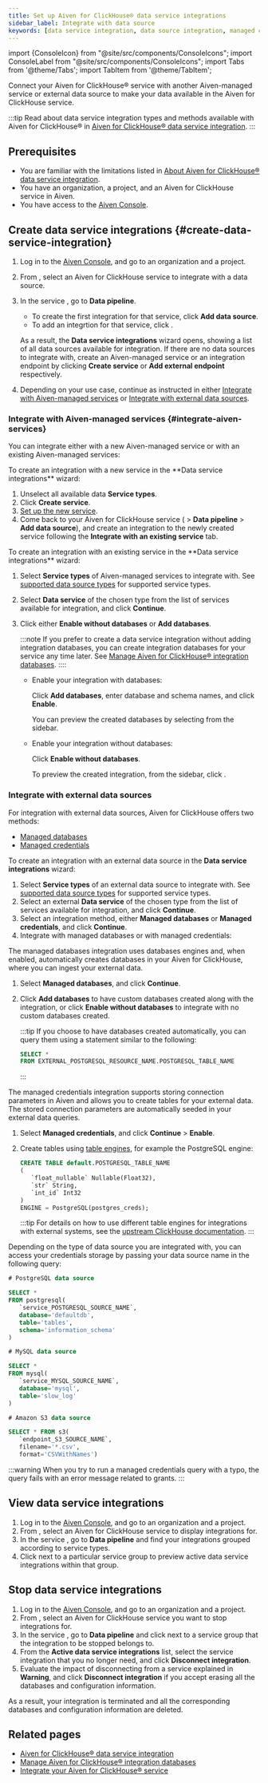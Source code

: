 ```yaml
---
title: Set up Aiven for ClickHouse® data service integrations
sidebar_label: Integrate with data source
keywords: [data service integration, data source integration, managed credentials integration, managed databases integration, named collections]
---
```


import {ConsoleIcon} from "@site/src/components/ConsoleIcons";
import ConsoleLabel from "@site/src/components/ConsoleIcons";
import Tabs from '@theme/Tabs';
import TabItem from '@theme/TabItem';

Connect your Aiven for ClickHouse® service with another Aiven-managed service or external data source to make your data available in the Aiven for ClickHouse service.

:::tip
Read about data service integration types and methods available with Aiven for
ClickHouse® in
[Aiven for ClickHouse® data service integration](/docs/products/clickhouse/concepts/data-integration-overview).
:::

## Prerequisites

- You are familiar with the limitations listed in
  [About Aiven for ClickHouse® data service integration](/docs/products/clickhouse/concepts/data-integration-overview#supported-data-source-types).
- You have an organization, a project, and an Aiven for ClickHouse service in Aiven.
- You have access to the [Aiven Console](https://console.aiven.io/).

## Create data service integrations {#create-data-service-integration}

1. Log in to the [Aiven Console](https://console.aiven.io/), and go to an organization
   and a project.
1. From <ConsoleLabel name="services"/>, select an Aiven for ClickHouse service to integrate
   with a data source.
1. In the service <ConsoleLabel name="overview"/>, go to **Data pipeline**.

   - To create the first integration for that service, click **Add data source**.
   - To add an integrtion for that service, click <ConsoleIcon name="plus"/>.

   As a result, the **Data service integrations** wizard opens, showing
   a list of all data sources available for integration. If there are no data sources to
   integrate with, create an Aiven-managed service or an integration endpoint by
   clicking **Create service** or **Add external endpoint** respectively.

1. Depending on your use case, continue as instructed in either
  [Integrate with Aiven-managed services](#integrate-aiven-services) or
  [Integrate with external data sources](#integrate-with-external-data-sources).

### Integrate with Aiven-managed services {#integrate-aiven-services}

You can integrate either with a new Aiven-managed service or with an existing Aiven-managed
services:

<Tabs groupId="group1">
<TabItem value="1" label="Integrate with a new service" default>
To create an integration with a new service in the **Data service integrations** wizard:

1. Unselect all available data **Service types**.
1. Click **Create service**.
1. [Set up the new service](/docs/platform/howto/create_new_service).
1. Come back to your Aiven for ClickHouse service (<ConsoleLabel name="overview"/> >
   **Data pipeline** > **Add data source**), and create an integration to the newly created
   service following the **Integrate with an existing service** tab.
</TabItem>
<TabItem value="2" label="Integrate with an existing service">
To create an integration with an existing service in the **Data service integrations** wizard:

1. Select **Service types** of Aiven-managed services to integrate with. See
   [supported data source types](/docs/products/clickhouse/concepts/data-integration-overview#supported-data-source-types)
   for supported service types.
1. Select **Data service** of the chosen type from the list of services available for
   integration, and click **Continue**.
1. Click either **Enable without databases** or **Add databases**.

   :::note
   If you prefer to create a data service integration without adding integration databases,
   you can create integration databases for your service any time later. See
   [Manage Aiven for ClickHouse® integration databases](/docs/products/clickhouse/howto/integration-databases).
   ::::

   - Enable your integration with databases:

     Click **Add databases**, enter database and schema names, and click **Enable**.

     You can preview the created databases by selecting <ConsoleLabel name="databasesandtables"/>
     from the sidebar.

   - Enable your integration without databases:

     Click **Enable without databases**.

     To preview the created integration, from the sidebar, click <ConsoleLabel name="overview"/>.
</TabItem>
</Tabs>

### Integrate with external data sources

For integration with external data sources, Aiven for ClickHouse offers two methods:

- [Managed databases](/docs/products/clickhouse/concepts/data-integration-overview.md#managed-databases-integration)
- [Managed credentials](/docs/products/clickhouse/concepts/data-integration-overview.md#managed-credentials-integration)

To create an integration with an external data source in the **Data service integrations**
wizard:

1. Select **Service types** of an external data source to integrate with. See
   [supported data source types](/docs/products/clickhouse/concepts/data-integration-overview#supported-data-source-types)
   for supported service types.
1. Select an external **Data service** of the chosen type from the list of services available
   for integration, and click **Continue**.
1. Select an integration method, either **Managed databases**  or **Managed credentials**,
   and click **Continue**.
1. Integrate with managed databases or with managed credentials:

<Tabs groupId="group2">
<TabItem value="1" label="Integrate with managed databases" default>
The managed databases integration uses databases engines and, when enabled,
automatically creates databases in your Aiven for ClickHouse, where you can ingest your
external data.

1. Select **Managed databases**, and click **Continue**.
1. Click **Add databases** to have custom databases created along with the integration, or
   click **Enable without databases** to integrate with no custom databases created.

   :::tip
   If you choose to have databases created automatically, you can query them using a
   statement similar to the following:

   ```sql
   SELECT *
   FROM EXTERNAL_POSTGRESQL_RESOURCE_NAME.POSTGRESQL_TABLE_NAME
   ```

   :::

</TabItem>
<TabItem value="2" label="Integrate with managed credentials">
The managed credentials integration supports storing connection parameters in Aiven
and allows you to create tables for your external data. The stored connection parameters
are automatically seeded in your external data queries.

1. Select **Managed credentials**, and click **Continue** > **Enable**.
1. Create tables using
   [table engines](/docs/products/clickhouse/reference/supported-table-engines), for
   example the PostgreSQL engine:

   ```sql
   CREATE TABLE default.POSTGRESQL_TABLE_NAME
   (
      `float_nullable` Nullable(Float32),
      `str` String,
      `int_id` Int32
   )
   ENGINE = PostgreSQL(postgres_creds);
   ```

   :::tip
   For details on how to use different table engines for integrations with external
   systems, see the
   [upstream ClickHouse documentation](https://clickhouse.com/docs/en/engines/table-engines/integrations).
   :::

Depending on the type of data source you are integrated with, you can access your credentials
storage by passing your data source name in the following query:

```sql
# PostgreSQL data source

SELECT *
FROM postgresql(
   `service_POSTGRESQL_SOURCE_NAME`,
   database='defaultdb',
   table='tables',
   schema='information_schema'
)
```

```sql
# MySQL data source

SELECT *
FROM mysql(
   `service_MYSQL_SOURCE_NAME`,
   database='mysql',
   table='slow_log'
)
```

```sql
# Amazon S3 data source

SELECT * FROM s3(
   `endpoint_S3_SOURCE_NAME`,
   filename='*.csv',
   format='CSVWithNames')
```

:::warning
When you try to run a managed credentials query with a typo, the query fails with an
error message related to grants.
:::
</TabItem>
</Tabs>

## View data service integrations

1. Log in to the [Aiven Console](https://console.aiven.io/), and go to an organization
   and a project.
1. From <ConsoleLabel name="services"/>, select an Aiven for ClickHouse service to display
   integrations for.
1. In the service <ConsoleLabel name="overview"/>, go to **Data pipeline**
   and find your integrations grouped according to service types.
1. Click <ConsoleIcon name="chevronRight"/> next to a particular service group to preview
   active data service integrations within that group.

## Stop data service integrations

1.  Log in to the [Aiven Console](https://console.aiven.io/), and go to an organization
    and a project.
1.  From <ConsoleLabel name="services"/>, select an Aiven for ClickHouse service you
    want to stop integrations for.
1.  In the service <ConsoleLabel name="overview"/>, go to **Data pipeline** and click
    <ConsoleIcon name="chevronRight"/> next to a service group that the integration to be
    stopped belongs to.
1.  From the **Active data service integrations** list, select the
    service integration that you no longer need, and click **Disconnect integration**.
1.  Evaluate the impact of disconnecting from a service explained in
    **Warning**, and click **Disconnect integration** if you accept erasing all the
    databases and configuration information.

As a result, your integration is terminated and all the corresponding databases and
configuration information are deleted.

## Related pages

-   [Aiven for ClickHouse® data service integration](/docs/products/clickhouse/concepts/data-integration-overview)
-   [Manage Aiven for ClickHouse® integration databases](/docs/products/clickhouse/howto/integration-databases)
-   [Integrate your Aiven for ClickHouse® service](/docs/products/clickhouse/howto/list-integrations)
